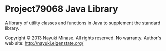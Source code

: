 Project79068 Java Library
=========================

A library of utility classes and functions in Java to supplement the standard library.

Copyright © 2013 Nayuki Minase. All rights reserved. No warranty.
Author's web site: http://nayuki.eigenstate.org/
